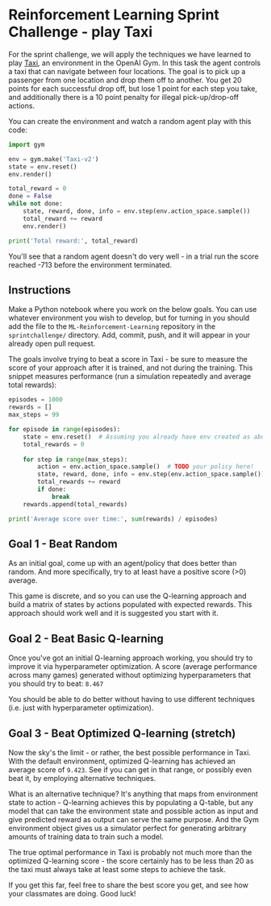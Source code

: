 # Reinforcement Learning Sprint Challenge - play Taxi

For the sprint challenge, we will apply the techniques we have learned to play
[Taxi](https://gym.openai.com/envs/Taxi-v2/), an environment in the OpenAI Gym.
In this task the agent controls a taxi that can navigate between four locations.
The goal is to pick up a passenger from one location and drop them off to
another. You get 20 points for each successful drop off, but lose 1 point for
each step you take, and additionally there is a 10 point penalty for illegal
pick-up/drop-off actions.

You can create the environment and watch a random agent play with this code:

```python
import gym

env = gym.make('Taxi-v2')
state = env.reset()
env.render()

total_reward = 0
done = False
while not done:
    state, reward, done, info = env.step(env.action_space.sample())
    total_reward += reward
    env.render()

print('Total reward:', total_reward)
```

You'll see that a random agent doesn't do very well - in a trial run the score
reached -713 before the environment terminated.


## Instructions

Make a Python notebook where you work on the below goals. You can use whatever
environment you wish to develop, but for turning in you should add the file to
the `ML-Reinforcement-Learning` repository in the `sprintchallenge/` directory.
Add, commit, push, and it will appear in your already open pull request.

The goals involve trying to beat a score in Taxi - be sure to measure the score
of your approach after it is trained, and not during the training. This snippet
measures performance (run a simulation repeatedly and average total rewards):

```python
episodes = 1000
rewards = []
max_steps = 99

for episode in range(episodes):
    state = env.reset()  # Assuming you already have env created as above
    total_rewards = 0
    
    for step in range(max_steps):
        action = env.action_space.sample()  # TODO your policy here!
        state, reward, done, info = env.step(env.action_space.sample())
        total_rewards += reward
        if done:
            break
    rewards.append(total_rewards)        

print('Average score over time:', sum(rewards) / episodes)
```


## Goal 1 - Beat Random

As an initial goal, come up with an agent/policy that does better than random.
And more specifically, try to at least have a positive score (>0) average.

This game is discrete, and so you can use the Q-learning approach and build a
matrix of states by actions populated with expected rewards. This approach
should work well and it is suggested you start with it.


## Goal 2 - Beat Basic Q-learning

Once you've got an initial Q-learning approach working, you should try to
improve it via hyperparameter optimization. A score (average performance across
many games) generated without optimizing hyperparameters that you should try to
beat: `8.467`

You should be able to do better without having to use different techniques (i.e.
just with hyperparameter optimization).


## Goal 3 - Beat Optimized Q-learning (stretch)

Now the sky's the limit - or rather, the best possible performance in Taxi. With
the default environment, optimized Q-learning has achieved an average score of
`9.423`. See if you can get in that range, or possibly even beat it, by
employing alternative techniques.

What is an alternative technique? It's anything that maps from environment state
to action - Q-learning achieves this by populating a Q-table, but any model that
can take the environment state and possible action as input and give predicted
reward as output can serve the same purpose. And the Gym environment object
gives us a simulator perfect for generating arbitrary amounts of training data
to train such a model.

The true optimal performance in Taxi is probably not much more than the
optimized Q-learning score - the score certainly has to be less than 20 as the
taxi must always take at least some steps to achieve the task.

If you get this far, feel free to share the best score you get, and see how your
classmates are doing. Good luck!
